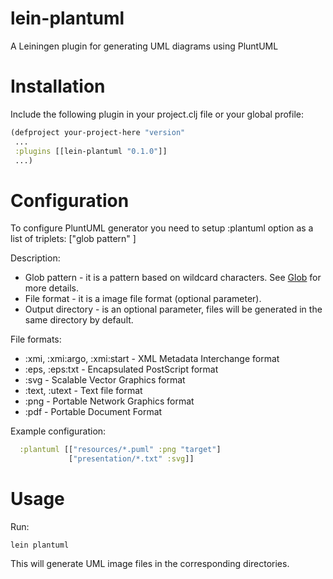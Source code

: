 lein-plantuml
=============

A Leiningen plugin for generating UML diagrams using PluntUML

Installation
============

Include the following plugin in your project.clj file or your global profile:

```clojure
(defproject your-project-here "version"
 ...
 :plugins [[lein-plantuml "0.1.0"]]
 ...)
```

Configuration
=============

To configure PluntUML generator you need to setup :plantuml option as a list of triplets:
["glob pattern" <file format> <output directory>]

Description:
- Glob pattern - it is a pattern based on wildcard characters. See [Glob](http://en.wikipedia.org/wiki/Glob_(programming)) for more details.
- File format - it is a image file format (optional parameter).
- Output directory - is an optional parameter, files will be generated in the same directory by default.

File formats:
- :xmi, :xmi:argo, :xmi:start - XML Metadata Interchange format
- :eps, :eps:txt - Encapsulated PostScript format
- :svg - Scalable Vector Graphics format
- :text, :utext - Text file format
- :png - Portable Network Graphics format
- :pdf - Portable Document Format

Example configuration:

```clojure
  :plantuml [["resources/*.puml" :png "target"]
             ["presentation/*.txt" :svg]]
```

Usage
=====

Run:

```
lein plantuml
```

This will generate UML image files in the corresponding directories.
